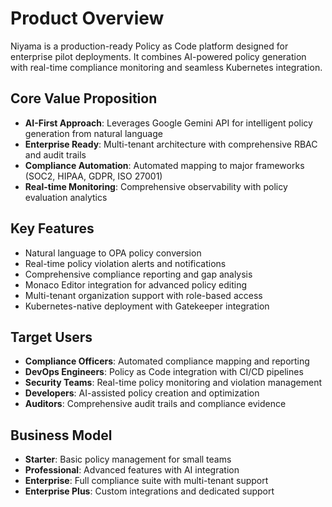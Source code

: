 # Product Overview

Niyama is a production-ready Policy as Code platform designed for enterprise pilot deployments. It combines AI-powered policy generation with real-time compliance monitoring and seamless Kubernetes integration.

## Core Value Proposition

- **AI-First Approach**: Leverages Google Gemini API for intelligent policy generation from natural language
- **Enterprise Ready**: Multi-tenant architecture with comprehensive RBAC and audit trails
- **Compliance Automation**: Automated mapping to major frameworks (SOC2, HIPAA, GDPR, ISO 27001)
- **Real-time Monitoring**: Comprehensive observability with policy evaluation analytics

## Key Features

- Natural language to OPA policy conversion
- Real-time policy violation alerts and notifications
- Comprehensive compliance reporting and gap analysis
- Monaco Editor integration for advanced policy editing
- Multi-tenant organization support with role-based access
- Kubernetes-native deployment with Gatekeeper integration

## Target Users

- **Compliance Officers**: Automated compliance mapping and reporting
- **DevOps Engineers**: Policy as Code integration with CI/CD pipelines
- **Security Teams**: Real-time policy monitoring and violation management
- **Developers**: AI-assisted policy creation and optimization
- **Auditors**: Comprehensive audit trails and compliance evidence

## Business Model

- **Starter**: Basic policy management for small teams
- **Professional**: Advanced features with AI integration
- **Enterprise**: Full compliance suite with multi-tenant support
- **Enterprise Plus**: Custom integrations and dedicated support